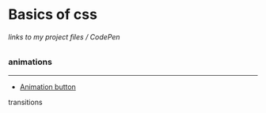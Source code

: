 # Basics of css 

###### links to my project files / CodePen

### animations
---
- [Animation button](https://codepen.io/molekewl/pen/wXjrwz "My CodePen")

transitions
